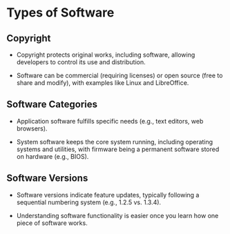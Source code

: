 # Types of Software

## Copyright

- Copyright protects original works, including software, allowing developers to control its use and distribution.

- Software can be commercial (requiring licenses) or open source (free to share and modify), with examples like Linux and LibreOffice.

## Software Categories

- Application software fulfills specific needs (e.g., text editors, web browsers).

- System software keeps the core system running, including operating systems and utilities, with firmware being a permanent software stored on hardware (e.g., BIOS).

## Software Versions

- Software versions indicate feature updates, typically following a sequential numbering system (e.g., 1.2.5 vs. 1.3.4).

- Understanding software functionality is easier once you learn how one piece of software works.